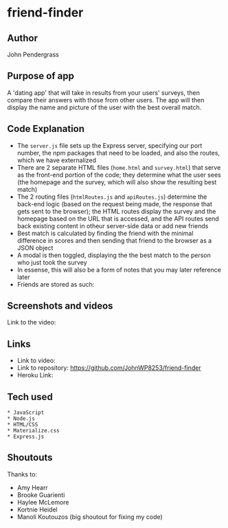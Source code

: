 # friend-finder


## Author
John Pendergrass

## Purpose of app
A 'dating app' that will take in results from your users' surveys, then compare their answers with those from other users. The app will then display the name and picture of the user with the best overall match.

## Code Explanation
- The `server.js` file sets up the Express server, specifying our port number, the npm packages that need to be loaded, and also the routes, which we have externalized
- There are 2 separate HTML files (`home.html` and `survey.html`) that serve as the front-end portion of the code; they determine what the user sees (the homepage and the survey, which will also show the resulting best match)
- The 2 routing files (`htmlRoutes.js` and `apiRoutes.js`) determine the back-end logic (based on the request being made, the response that gets sent to the browser); the HTML routes display the survey and the homepage based on the URL that is accessed, and the API routes send back existing content in otheur server-side data or add new friends
- Best match is calculated by finding the friend with the minimal difference in scores and then sending that friend to the browser as a JSON object
- A modal is then toggled, displaying the the best match to the person who just took the survey
- In essense, this will also be a form of notes that you may later reference later
- Friends are stored as such:


## Screenshots and videos
Link to the video: 

## Links
* Link to video: 
* Link to repository: https://github.com/JohnWP8253/friend-finder
* Heroku Link: 

## Tech used
    * JavaScript
    * Node.js
    * HTML/CSS
    * Materialize.css
    * Express.js

## Shoutouts
Thanks to:
* Amy Hearr
* Brooke Guarienti
* Haylee McLemore
* Kortnie Heidel
* Manoli Koutouzos (big shoutout for fixing my code)

